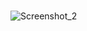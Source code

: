 # 
![Screenshot_2](https://user-images.githubusercontent.com/79154834/177327977-c8392e0d-d2e8-4dfe-af47-4880fc24af86.png)
